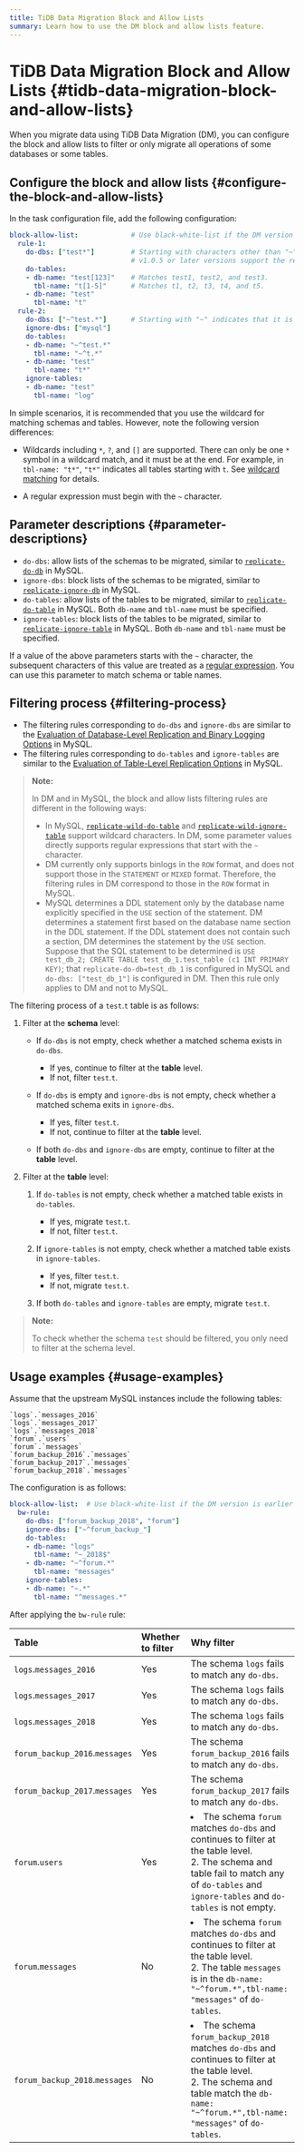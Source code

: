 ```yaml
---
title: TiDB Data Migration Block and Allow Lists
summary: Learn how to use the DM block and allow lists feature.
---
```


# TiDB Data Migration Block and Allow Lists {#tidb-data-migration-block-and-allow-lists}

When you migrate data using TiDB Data Migration (DM), you can configure the block and allow lists to filter or only migrate all operations of some databases or some tables.

## Configure the block and allow lists {#configure-the-block-and-allow-lists}

In the task configuration file, add the following configuration:

```yaml
block-allow-list:             # Use black-white-list if the DM version is earlier than or equal to v2.0.0-beta.2.
  rule-1:
    do-dbs: ["test*"]         # Starting with characters other than "~" indicates that it is a wildcard;
                              # v1.0.5 or later versions support the regular expression rules.
    do-tables:
    - db-name: "test[123]"    # Matches test1, test2, and test3.
      tbl-name: "t[1-5]"      # Matches t1, t2, t3, t4, and t5.
    - db-name: "test"
      tbl-name: "t"
  rule-2:
    do-dbs: ["~^test.*"]      # Starting with "~" indicates that it is a regular expression.
    ignore-dbs: ["mysql"]
    do-tables:
    - db-name: "~^test.*"
      tbl-name: "~^t.*"
    - db-name: "test"
      tbl-name: "t*"
    ignore-tables:
    - db-name: "test"
      tbl-name: "log"
```

In simple scenarios, it is recommended that you use the wildcard for matching schemas and tables. However, note the following version differences:

-   Wildcards including `*`, `?`, and `[]` are supported. There can only be one `*` symbol in a wildcard match, and it must be at the end. For example, in `tbl-name: "t*"`, `"t*"` indicates all tables starting with `t`. See [wildcard matching](https://en.wikipedia.org/wiki/Glob_(programming)#Syntax) for details.

-   A regular expression must begin with the `~` character.

## Parameter descriptions {#parameter-descriptions}

-   `do-dbs`: allow lists of the schemas to be migrated, similar to [`replicate-do-db`](https://dev.mysql.com/doc/refman/5.7/en/replication-options-replica.html#option_mysqld_replicate-do-db) in MySQL.
-   `ignore-dbs`: block lists of the schemas to be migrated, similar to [`replicate-ignore-db`](https://dev.mysql.com/doc/refman/5.7/en/replication-options-replica.html#option_mysqld_replicate-ignore-db) in MySQL.
-   `do-tables`: allow lists of the tables to be migrated, similar to [`replicate-do-table`](https://dev.mysql.com/doc/refman/5.7/en/replication-options-replica.html#option_mysqld_replicate-do-table) in MySQL. Both `db-name` and `tbl-name` must be specified.
-   `ignore-tables`: block lists of the tables to be migrated, similar to [`replicate-ignore-table`](https://dev.mysql.com/doc/refman/5.7/en/replication-options-replica.html#option_mysqld_replicate-ignore-table) in MySQL. Both `db-name` and `tbl-name` must be specified.

If a value of the above parameters starts with the `~` character, the subsequent characters of this value are treated as a [regular expression](https://golang.org/pkg/regexp/syntax/#hdr-syntax). You can use this parameter to match schema or table names.

## Filtering process {#filtering-process}

-   The filtering rules corresponding to `do-dbs` and `ignore-dbs` are similar to the [Evaluation of Database-Level Replication and Binary Logging Options](https://dev.mysql.com/doc/refman/5.7/en/replication-rules-db-options.html) in MySQL.
-   The filtering rules corresponding to `do-tables` and `ignore-tables` are similar to the [Evaluation of Table-Level Replication Options](https://dev.mysql.com/doc/refman/5.7/en/replication-rules-table-options.html) in MySQL.

> **Note:**
>
> In DM and in MySQL, the block and allow lists filtering rules are different in the following ways:
>
> -   In MySQL, [`replicate-wild-do-table`](https://dev.mysql.com/doc/refman/5.7/en/replication-options-replica.html#option_mysqld_replicate-wild-do-table) and [`replicate-wild-ignore-table`](https://dev.mysql.com/doc/refman/5.7/en/replication-options-replica.html#option_mysqld_replicate-wild-ignore-table) support wildcard characters. In DM, some parameter values directly supports regular expressions that start with the `~` character.
> -   DM currently only supports binlogs in the `ROW` format, and does not support those in the `STATEMENT` or `MIXED` format. Therefore, the filtering rules in DM correspond to those in the `ROW` format in MySQL.
> -   MySQL determines a DDL statement only by the database name explicitly specified in the `USE` section of the statement. DM determines a statement first based on the database name section in the DDL statement. If the DDL statement does not contain such a section, DM determines the statement by the `USE` section. Suppose that the SQL statement to be determined is `USE test_db_2; CREATE TABLE test_db_1.test_table (c1 INT PRIMARY KEY)`; that `replicate-do-db=test_db_1` is configured in MySQL and `do-dbs: ["test_db_1"]` is configured in DM. Then this rule only applies to DM and not to MySQL.

The filtering process of a `test`.`t` table is as follows:

1.  Filter at the **schema** level:

    -   If `do-dbs` is not empty, check whether a matched schema exists in `do-dbs`.

        -   If yes, continue to filter at the **table** level.
        -   If not, filter `test`.`t`.

    -   If `do-dbs` is empty and `ignore-dbs` is not empty, check whether a matched schema exits in `ignore-dbs`.

        -   If yes, filter `test`.`t`.
        -   If not, continue to filter at the **table** level.

    -   If both `do-dbs` and `ignore-dbs` are empty, continue to filter at the **table** level.

2.  Filter at the **table** level:

    1.  If `do-tables` is not empty, check whether a matched table exists in `do-tables`.

        -   If yes, migrate `test`.`t`.
        -   If not, filter `test`.`t`.

    2.  If `ignore-tables` is not empty, check whether a matched table exists in `ignore-tables`.

        -   If yes, filter `test`.`t`.
        -   If not, migrate `test`.`t`.

    3.  If both `do-tables` and `ignore-tables` are empty, migrate `test`.`t`.

> **Note:**
>
> To check whether the schema `test` should be filtered, you only need to filter at the schema level.

## Usage examples {#usage-examples}

Assume that the upstream MySQL instances include the following tables:

    `logs`.`messages_2016`
    `logs`.`messages_2017`
    `logs`.`messages_2018`
    `forum`.`users`
    `forum`.`messages`
    `forum_backup_2016`.`messages`
    `forum_backup_2017`.`messages`
    `forum_backup_2018`.`messages`

The configuration is as follows:

```yaml
block-allow-list:  # Use black-white-list if the DM version is earlier than or equal to v2.0.0-beta.2.
  bw-rule:
    do-dbs: ["forum_backup_2018", "forum"]
    ignore-dbs: ["~^forum_backup_"]
    do-tables:
    - db-name: "logs"
      tbl-name: "~_2018$"
    - db-name: "~^forum.*"
​      tbl-name: "messages"
    ignore-tables:
    - db-name: "~.*"
​      tbl-name: "^messages.*"
```

After applying the `bw-rule` rule:

| Table                          | Whether to filter | Why filter                                                                                                                                                                                               |
| :----------------------------- | :---------------- | :------------------------------------------------------------------------------------------------------------------------------------------------------------------------------------------------------- |
| `logs`.`messages_2016`         | Yes               | The schema `logs` fails to match any `do-dbs`.                                                                                                                                                           |
| `logs`.`messages_2017`         | Yes               | The schema `logs` fails to match any `do-dbs`.                                                                                                                                                           |
| `logs`.`messages_2018`         | Yes               | The schema `logs` fails to match any `do-dbs`.                                                                                                                                                           |
| `forum_backup_2016`.`messages` | Yes               | The schema `forum_backup_2016` fails to match any `do-dbs`.                                                                                                                                              |
| `forum_backup_2017`.`messages` | Yes               | The schema `forum_backup_2017` fails to match any `do-dbs`.                                                                                                                                              |
| `forum`.`users`                | Yes               | <li>The schema `forum` matches `do-dbs` and continues to filter at the table level.<br/> 2. The schema and table fail to match any of `do-tables` and `ignore-tables` and `do-tables` is not empty.</li> |
| `forum`.`messages`             | No                | <li>The schema `forum` matches `do-dbs` and continues to filter at the table level.<br/> 2. The table `messages` is in the `db-name: "~^forum.*",tbl-name: "messages"` of `do-tables`.</li>              |
| `forum_backup_2018`.`messages` | No                | <li>The schema `forum_backup_2018` matches `do-dbs` and continues to filter at the table level.<br/> 2. The schema and table match the `db-name: "~^forum.*",tbl-name: "messages"` of `do-tables`.</li>  |
